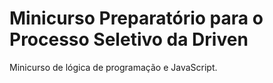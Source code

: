 # Minicurso Preparatório para o Processo Seletivo da Driven
Minicurso de lógica de programação e JavaScript. 
